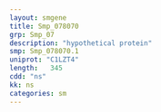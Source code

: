 ```yaml
---
layout: smgene
title: Smp_078070
grp: Smp_07
description: "hypothetical protein"
smp: Smp_078070.1
uniprot: "C1LZT4"
length:   345
cdd: "ns"
kk: ns
categories: sm
---
```


